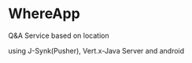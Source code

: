 WhereApp
========

Q&A Service based on location

using J-Synk(Pusher), Vert.x-Java Server and android
